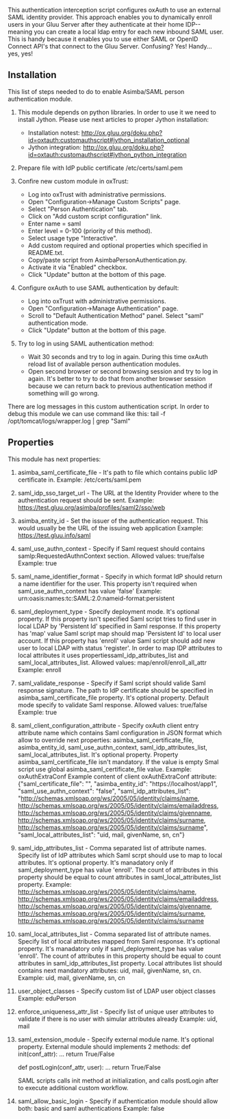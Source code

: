 This authentication interception script configures oxAuth to use an external SAML identity provider. This approach enables you to dynamically enroll users in your Gluu Server after they authenticate at their home IDP--meaning you can create a local ldap entry for each new inbound SAML user. This is handy because it enables you to use either SAML or OpenID Connect API's that connect to the Gluu Server. Confusing? Yes! Handy... yes, yes! 

## Installation
This list of steps needed to do to enable Asimba/SAML person authentication module.

1. This module depends on python libraries. In order to use it we need to install Jython. Please use next articles to proper Jython installation:
    - Installation notest: http://ox.gluu.org/doku.php?id=oxtauth:customauthscript#jython_installation_optional
    - Jython integration: http://ox.gluu.org/doku.php?id=oxtauth:customauthscript#jython_python_integration

2. Prepare file with IdP public certificate /etc/certs/saml.pem  

3. Confire new custom module in oxTrust:
    - Log into oxTrust with administrative permissions.
    - Open "Configuration→Manage Custom Scripts" page.
    - Select "Person Authentication" tab.
    - Click on "Add custom script configuration" link.
    - Enter name = saml
    - Enter level = 0-100 (priority of this method).
    - Select usage type "Interactive".
    - Add custom required and optional properties which specified in README.txt.
    - Copy/paste script from AsimbaPersonAuthentication.py.
    - Activate it via "Enabled" checkbox.
    - Click "Update" button at the bottom of this page.

4. Configure oxAuth to use SAML authentication by default:
    - Log into oxTrust with administrative permissions.
    - Open "Configuration→Manage Authentication" page.
    - Scroll to "Default Authentication Method" panel. Select "saml" authentication mode.
    - Click "Update" button at the bottom of this page.

5. Try to log in using SAML authentication method:
    - Wait 30 seconds and try to log in again. During this time oxAuth reload list of available person authentication modules.
    - Open second browser or second browsing session and try to log in again. It's better to try to do that from another browser session because we can return back to previous authentication method if something will go wrong.

There are log messages in this custom authentication script. In order to debug this module we can use command like this:
tail -f /opt/tomcat/logs/wrapper.log | grep "Saml"


## Properties

This module has next properties:
1) asimba_saml_certificate_file - It's path to file which contains public IdP certificate in.
   Example: /etc/certs/saml.pem

2) saml_idp_sso_target_url - The URL at the Identity Provider where to the authentication request should be sent.
   Example: https://test.gluu.org/asimba/profiles/saml2/sso/web

3) asimba_entity_id - Set the issuer of the authentication request. This would usually be the URL of the issuing web application
   Example: https://test.gluu.info/saml

4) saml_use_authn_context - Specify if Saml request should contains samlp:RequestedAuthnContext section.
   Allowed values: true/false
   Example: true

5) saml_name_identifier_format - Specify in which format IdP should return a name identifier for the user.
   This property isn't required when saml_use_authn_context has value 'false'
   Example: urn:oasis:names:tc:SAML:2.0:nameid-format:persistent
   
6) saml_deployment_type - Specify deployment mode. It's optional property. If this property isn't specified Saml script
   tries to find user in local LDAP by 'Persistent Id' specified in Saml response. If this property has 'map' value Saml script map
   should map 'Persistent Id' to local user account. If this property has 'enroll' value Saml script should add new user to local LDAP
   with status 'register'. In order to map IDP attributes to local attributes it uses propertiessaml_idp_attributes_list and
   saml_local_attributes_list.
   Allowed values: map/enroll/enroll_all_attr
   Example: enroll

7) saml_validate_response - Specify if Saml script should valide Saml response signature. The path to IdP certificate should be specified in
   asimba_saml_certificate_file property. It's optional property. Default mode specify to validate Saml response.
   Allowed values: true/false
   Example: true

8) saml_client_configuration_attribute - Specify oxAuth client entry attribute name which contains Saml configuration in JSON format which
   allow to override next properties: asimba_saml_certificate_file, asimba_entity_id, saml_use_authn_context, saml_idp_attributes_list, saml_local_attributes_list.
   It's optional property.
   Property asimba_saml_certificate_file isn't mandatory. If the value is empty Smal script use global asimba_saml_certificate_file value.
   Example: oxAuthExtraConf
   Example content of client oxAuthExtraConf attribute: {"saml_certificate_file": "", "asimba_entity_id": "https://localhost/app1", "saml_use_authn_context": "false", "saml_idp_attributes_list": "http://schemas.xmlsoap.org/ws/2005/05/identity/claims/name, http://schemas.xmlsoap.org/ws/2005/05/identity/claims/emailaddress, http://schemas.xmlsoap.org/ws/2005/05/identity/claims/givenname, http://schemas.xmlsoap.org/ws/2005/05/identity/claims/surname, http://schemas.xmlsoap.org/ws/2005/05/identity/claims/surname", "saml_local_attributes_list": "uid, mail, givenName, sn, cn"}

9) saml_idp_attributes_list - Comma separated list of attribute names. Specify list of IdP attributes which Saml scrpt should use to map to local attributes.
   It's optional property. It's manadatory only if saml_deployment_type has value 'enroll'.
   The count of attributes in this property should be equal to count attributes in saml_local_attributes_list property.
   Example: http://schemas.xmlsoap.org/ws/2005/05/identity/claims/name, http://schemas.xmlsoap.org/ws/2005/05/identity/claims/emailaddress, http://schemas.xmlsoap.org/ws/2005/05/identity/claims/givenname, http://schemas.xmlsoap.org/ws/2005/05/identity/claims/surname, http://schemas.xmlsoap.org/ws/2005/05/identity/claims/surname

10) saml_local_attributes_list - Comma separated list of attribute names. Specify list of local attributes mapped from Saml response.
    It's optional property. It's manadatory only if saml_deployment_type has value 'enroll'.
    The count of attributes in this property should be equal to count attributes in saml_idp_attributes_list property.
    Local attributes list should contains next mandatory attributes: uid, mail, givenName, sn, cn.
    Example: uid, mail, givenName, sn, cn
   
11) user_object_classes - Specify custom list of LDAP user object classes
   Example: eduPerson

12) enforce_uniqueness_attr_list - Specify list of unique user attributes to validate if there is no user with simular attributes already
   Example: uid, mail

13) saml_extension_module - Specify external module name. It's optional property. External module should implements 2 methods:
    def init(conf_attr):
    ...
    return True/False

    def postLogin(conf_attr, user):
    ...
    return True/False

    SAML scripts calls init method at initialization, and calls postLogin after to execute additional custom workflow.
14) saml_allow_basic_login - Specify if authentication module should allow both: basic and saml authentications
   Example: false
